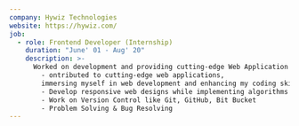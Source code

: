 ```yaml
---
company: Hywiz Technologies
website: https://hywiz.com/
job:
  - role: Frontend Developer (Internship)
    duration: "June' 01 - Aug' 20"
    description: >-
      Worked on development and providing cutting-edge Web Application with deep problem solving.
        - ontributed to cutting-edge web applications,
        immersing myself in web development and enhancing my coding skills.
        - Develop responsive web designs while implementing algorithms to perform various tasks efficiently.
        - Work on Version Control like Git, GitHub, Bit Bucket
        - Problem Solving & Bug Resolving
---
```

